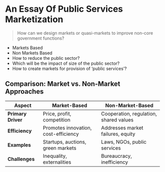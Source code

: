 # An Essay Of Public Services Marketization

> How can we design markets or quasi-markets to improve non-core government functions?

- Markets Based
- Non Markets Based
- How to reduce the public sector?
- Which will be the impact of size of the public sector?
- How to create markets for provision of ‘public services’?

## Comparison: Market vs. Non-Market Approaches

| **Aspect** | **Market-Based** | **Non-Market-Based** |
| --- | --- | --- |
| **Primary Driver** | Price, profit, competition | Cooperation, regulation, shared values |
| **Efficiency** | Promotes innovation, cost-efficiency | Addresses market failures, equity |
| **Examples** | Startups, auctions, green markets | Laws, NGOs, public services |
| **Challenges** | Inequality, externalities | Bureaucracy, inefficiency |

